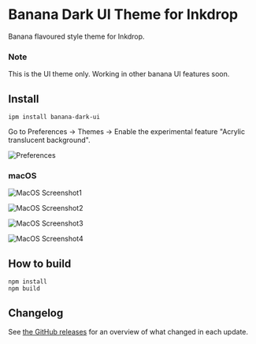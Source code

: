 # Banana Dark UI Theme for Inkdrop

Banana flavoured style theme for Inkdrop.

### Note

This is the UI theme only. Working in other banana UI features soon.

## Install

```
ipm install banana-dark-ui
```

Go to Preferences → Themes → Enable the experimental feature "Acrylic translucent background".

![Preferences](https://github.com/inkdropapp/vibrant-dark-ui/blob/master/img/windows-preferences.png?raw=true)

### macOS

![MacOS Screenshot1](https://user-images.githubusercontent.com/96710775/253121529-42126521-c1cf-4fe3-91e1-f207b689c7c5.png)

![MacOS Screenshot2](https://user-images.githubusercontent.com/96710775/253121540-e88f2ab4-8ad3-40c2-accd-9acbf514f9dc.png)

![MacOS Screenshot3](https://user-images.githubusercontent.com/96710775/253121542-f154cc9f-9792-4225-bb2a-4f674bc72708.png)

![MacOS Screenshot4](https://user-images.githubusercontent.com/96710775/253121548-a258be2c-2566-464e-ae6d-a66000ae42cd.png)

## How to build

```
npm install
npm build
```

## Changelog

See [the GitHub releases](https://github.com/inkdropapp/vibrant-dark-ui/releases) for an overview of what changed in each update.

